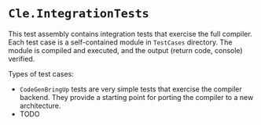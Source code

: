 # `Cle.IntegrationTests`

This test assembly contains integration tests that exercise the full compiler.
Each test case is a self-contained module in `TestCases` directory.
The module is compiled and executed, and the output (return code, console) verified.

Types of test cases:
- `CodeGenBringUp` tests are very simple tests that exercise the compiler backend.
They provide a starting point for porting the compiler to a new architecture.
- TODO
